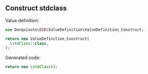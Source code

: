 ## Construct stdclass

Value definition:

```php
use Donquixote\DID\ValueDefinition\ValueDefinition_Construct;

return new ValueDefinition_Construct(
  \stdClass::class,
); 
```

Generated code:

```php
return new \stdClass();
```
